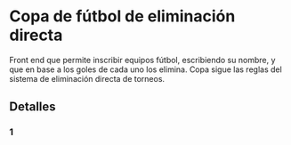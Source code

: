 # Copa de fútbol de eliminación directa
Front end que permite inscribir equipos fútbol, escribiendo su nombre, y que en base a los goles de cada uno los elimina. Copa sigue las reglas del sistema de eliminación directa de torneos.

## Detalles
### 1
